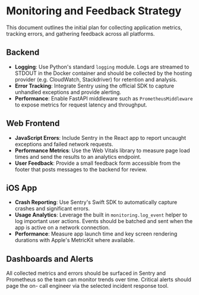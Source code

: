 # Monitoring and Feedback Strategy

This document outlines the initial plan for collecting application metrics,
tracking errors, and gathering feedback across all platforms.

## Backend

- **Logging**: Use Python's standard `logging` module. Logs are streamed to
  STDOUT in the Docker container and should be collected by the hosting
  provider (e.g. CloudWatch, Stackdriver) for retention and analysis.
- **Error Tracking**: Integrate Sentry using the official SDK to capture
  unhandled exceptions and provide alerting.
- **Performance**: Enable FastAPI middleware such as `PrometheusMiddleware` to
  expose metrics for request latency and throughput.

## Web Frontend

- **JavaScript Errors**: Include Sentry in the React app to report uncaught
  exceptions and failed network requests.
- **Performance Metrics**: Use the Web Vitals library to measure page load times
  and send the results to an analytics endpoint.
- **User Feedback**: Provide a small feedback form accessible from the footer
  that posts messages to the backend for review.

## iOS App

- **Crash Reporting**: Use Sentry's Swift SDK to automatically capture crashes
  and significant errors.
- **Usage Analytics**: Leverage the built in `monitoring.log_event` helper to
  log important user actions. Events should be batched and sent when the app is
  active on a network connection.
- **Performance**: Measure app launch time and key screen rendering durations
  with Apple's MetricKit where available.

## Dashboards and Alerts

All collected metrics and errors should be surfaced in Sentry and Prometheus
so the team can monitor trends over time. Critical alerts should page the on-
call engineer via the selected incident response tool.
